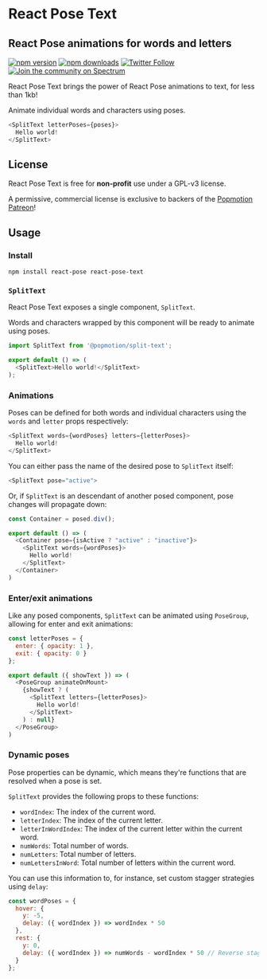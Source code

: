 # React Pose Text

## React Pose animations for words and letters

[![npm version](https://img.shields.io/npm/v/react-pose-split-text.svg?style=flat-square)](https://www.npmjs.com/package/react-pose)
[![npm downloads](https://img.shields.io/npm/dm/react-pose-split-text.svg?style=flat-square)](https://www.npmjs.com/package/react-pose)
[![Twitter Follow](https://img.shields.io/twitter/follow/popmotionjs.svg?style=social&label=Follow)](http://twitter.com/popmotionjs)
[![Join the community on Spectrum](https://withspectrum.github.io/badge/badge.svg)](https://spectrum.chat/popmotion)

React Pose Text brings the power of React Pose animations to text, for less than 1kb!

Animate individual words and characters using poses.

```javascript
<SplitText letterPoses={poses}>
  Hello world!
</SplitText>
```

## License

React Pose Text is free for **non-profit** use under a GPL-v3 license.

A permissive, commercial license is exclusive to backers of the [Popmotion Patreon](https://patreon.com/popmotion)!

## Usage

### Install

```
npm install react-pose react-pose-text
```

### `SplitText`

React Pose Text exposes a single component, `SplitText`.

Words and characters wrapped by this component will be ready to animate using poses.

```javascript
import SplitText from '@popmotion/split-text';

export default () => (
  <SplitText>Hello world!</SplitText>
);
```

### Animations

Poses can be defined for both words and individual characters using the `words` and `letter` props respectively:

```javascript
<SplitText words={wordPoses} letters={letterPoses}>
  Hello world!
</SplitText>
```

You can either pass the name of the desired pose to `SplitText` itself:

```javascript
<SplitText pose="active">
```

Or, if `SplitText` is an descendant of another posed component, pose changes will propagate down:

```javascript
const Container = posed.div();

export default () => (
  <Container pose={isActive ? "active" : "inactive"}>
    <SplitText words={wordPoses}>
      Hello world!
    </SplitText>
  </Container>
)
```

### Enter/exit animations

Like any posed components, `SplitText` can be animated using `PoseGroup`, allowing for enter and exit animations:

```javascript
const letterPoses = {
  enter: { opacity: 1 },
  exit: { opacity: 0 }
};

export default ({ showText }) => (
  <PoseGroup animateOnMount>
    {showText ? (
      <SplitText letters={letterPoses}>
        Hello world!
      </SplitText>
    ) : null}
  </PoseGroup>
)
```

### Dynamic poses

Pose properties can be dynamic, which means they're functions that are resolved when a pose is set.

`SplitText` provides the following props to these functions:

- `wordIndex`: The index of the current word.
- `letterIndex`: The index of the current letter.
- `letterInWordIndex`: The index of the current letter within the current word.
- `numWords`: Total number of words.
- `numLetters`: Total number of letters.
- `numLettersInWord`: Total number of letters within the current word.

You can use this information to, for instance, set custom stagger strategies using `delay`:

```javascript
const wordPoses = {
  hover: {
    y: -5,
    delay: ({ wordIndex }) => wordIndex * 50
  },
  rest: {
    y: 0,
    delay: ({ wordIndex }) => numWords - wordIndex * 50 // Reverse stagger
  }
};
```
